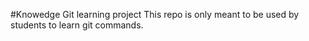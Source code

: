#Knowedge Git learning project
This repo is only meant to be used by students to learn git commands.

